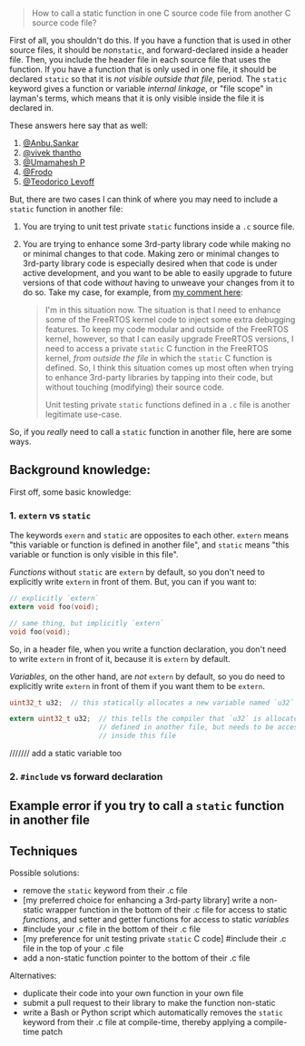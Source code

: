 <!--
GS
Nov. 2023

https://stackoverflow.com/q/35425790/4561887
-->

> How to call a static function in one C source code file from another C source code file?

First of all, you shouldn't do this. If you have a function that is used in other source files, it should be _non_`static`, and forward-declared inside a header file. Then, you include the header file in each source file that uses the function. If you have a function that is only used in one file, it should be declared `static` so that it is _not visible outside that file_, period. The `static` keyword gives a function or variable _internal linkage_, or "file scope" in layman's terms, which means that it is only visible inside the file it is declared in.

These answers here say that as well:
1. [@Anbu.Sankar](https://stackoverflow.com/a/35425964/4561887)
1. [@vivek thantho](https://stackoverflow.com/a/35426822/4561887)
1. [@Umamahesh P](https://stackoverflow.com/a/35425898/4561887)
1. [@Frodo](https://stackoverflow.com/a/35427118/4561887)
1. [@Teodorico Levoff](https://stackoverflow.com/a/35425948/4561887)

But, there are two cases I can think of where you may need to include a `static` function in another file:
1. You are trying to unit test private `static` functions inside a `.c` source file. 
1. You are trying to enhance some 3rd-party library code while making no or minimal changes to that code. Making zero or minimal changes to 3rd-party library code is especially desired when that code is under active development, and you want to be able to easily upgrade to future versions of that code with*out* having to unweave your changes from it to do so. Take my case, for example, from [my comment here](https://stackoverflow.com/questions/35425790/how-to-call-a-static-function-in-one-c-source-code-file-from-another-c-source-co#comment136602396_35425790):

    > I'm in this situation now. The situation is that I need to enhance some of the FreeRTOS kernel code to inject some extra debugging features. To keep my code modular and outside of the FreeRTOS kernel, however, so that I can easily upgrade FreeRTOS versions, I need to access a private `static` C function in the FreeRTOS kernel, _from outside the file_ in which the `static` C function is defined. So, I think this situation comes up most often when trying to enhance 3rd-party libraries by tapping into their code, but without touching (modifying) their source code. 
    > 
    > Unit testing private `static` functions defined in a `.c` file is another legitimate use-case.

So, if you *really* need to call a `static` function in another file, here are some ways. 


## Background knowledge: 

First off, some basic knowledge: 

### 1. `extern` vs `static`

The keywords `exern` and `static` are opposites to each other. `extern` means "this variable or function is defined in another file", and `static` means "this variable or function is only visible in this file".

_Functions_ without `static` are `extern` by default, so you don't need to explicitly write `extern` in front of them. But, you can if you want to:
```c
// explicitly `extern`
extern void foo(void);

// same thing, but implicitly `extern`
void foo(void);
```

So, in a header file, when you write a function declaration, you don't need to write `extern` in front of it, because it is `extern` by default. 

_Variables_, on the other hand, are *not* `extern` by default, so you do need to explicitly write `extern` in front of them if you want them to be `extern`.
```c
uint32_t u32;  // this statically allocates a new variable named `u32`

extern uint32_t u32;  // this tells the compiler that `u32` is allocated and 
                      // defined in another file, but needs to be accessible 
                      // inside this file
```

/////// add a static variable too

### 2. `#include` vs forward declaration


## Example error if you try to call a `static` function in another file



## Techniques

Possible solutions:
- remove the `static` keyword from their .c file
- [my preferred choice for enhancing a 3rd-party library] write a non-static wrapper function in the bottom of their .c file for access to static _functions_, and setter and getter functions for access to static _variables_
- #include your .c file in the bottom of their .c file
- [my preference for unit testing private `static` C code] #include their .c file in the top of your .c file
- add a non-static function pointer to the bottom of their .c file

Alternatives:
- duplicate their code into your own function in your own file
- submit a pull request to their library to make the function non-static
- write a Bash or Python script which automatically removes the `static` keyword from their .c file at compile-time, thereby applying a compile-time patch
